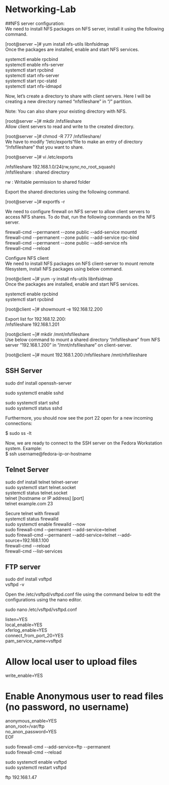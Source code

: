 # Networking-Lab
##NFS server configuration:  
We need to install NFS packages on NFS server, install it using the following command.  
  
[root@server ~]# yum install nfs-utils libnfsidmap  
Once the packages are installed, enable and start NFS services.  
  
systemctl enable rpcbind  
systemctl enable nfs-server  
systemctl start rpcbind  
systemctl start nfs-server  
systemctl start rpc-statd  
systemctl start nfs-idmapd  
  
Now, let’s create a directory to share with client servers. Here I will be creating a new directory named “nfsfileshare” in “/” partition.  
  
Note: You can also share your existing directory with NFS.  
  
[root@server ~]# mkdir /nfsfileshare  
Allow client servers to read and write to the created directory.  
  
[root@server ~]# chmod -R 777 /nfsfileshare/  
We have to modify “/etc/exports“file to make an entry of directory “/nfsfileshare” that you want to share.  
  
[root@server ~]# vi /etc/exports  
  
/nfsfileshare 192.168.1.0/24(rw,sync,no_root_squash)  
/nfsfileshare : shared directory  
  
rw : Writable permission to shared folder  
  
Export the shared directories using the following command.  
  
[root@server ~]# exportfs -r  
  
We need to configure firewall on NFS server to allow client servers to access NFS shares. To do that, run the following commands on the NFS server.  
  
firewall-cmd --permanent --zone public --add-service mountd  
firewall-cmd --permanent --zone public --add-service rpc-bind  
firewall-cmd --permanent --zone public --add-service nfs  
firewall-cmd --reload  
  
Configure NFS client  
We need to install NFS packages on NFS client-server to mount remote filesystem, install NFS packages using below command.  
  
[root@client ~]# yum -y install nfs-utils libnfsidmap  
Once the packages are installed, enable and start NFS services.  
  
systemctl enable rpcbind  
systemctl start rpcbind  
  
[root@client ~]# showmount -e 192.168.12.200  
  
Export list for 192.168.12.200:  
/nfsfileshare 192.168.1.201  
  
[root@client ~]# mkdir /mnt/nfsfileshare  
Use below command to mount a shared directory “/nfsfileshare” from NFS server “192.168.1.200” in “/mnt/nfsfileshare” on client-server.
  
[root@client ~]# mount 192.168.1.200:/nfsfileshare /mnt/nfsfileshare  

## SSH Server
sudo dnf install openssh-server  
  
sudo systemctl enable sshd  

sudo systemctl start sshd  
sudo systemctl status sshd  
  
Furthermore, you should now see the port 22 open for a new incoming connections:  

$ sudo ss -lt  

Now, we are ready to connect to the SSH server on the Fedora Workstation system. Example:  
$ ssh username@fedora-ip-or-hostname  
  
## Telnet Server  
sudo dnf install telnet telnet-server  
sudo systemctl start telnet.socket  
systemctl status telnet.socket  
telnet [hostname or IP address] [port]  
telnet example.com 23  
  
Secure telnet with firewall  
systemctl status firewalld  
sudo systemctl enable firewalld --now  
sudo firewall-cmd --permanent --add-service=telnet  
sudo firewall-cmd --permanent --add-service=telnet --add-source=192.168.1.100  
firewall-cmd --reload  
firewall-cmd --list-services  
  
## FTP server
sudo dnf install vsftpd  
vsftpd -v  
  
Open the /etc/vsftpd/vsftpd.conf file using the command below to edit the configurations using the nano editor.  

sudo nano /etc/vsftpd/vsftpd.conf  
  
listen=YES  
local_enable=YES  
xferlog_enable=YES  
connect_from_port_20=YES  
pam_service_name=vsftpd  
  
# Allow local user to upload files  
write_enable=YES  
  
# Enable Anonymous user to read files (no password, no username)  
anonymous_enable=YES  
anon_root=/var/ftp  
no_anon_password=YES  
EOF  

  
sudo firewall-cmd --add-service=ftp --permanent  
sudo firewall-cmd --reload  
  
sudo systemctl enable vsftpd  
sudo systemctl restart vsftpd  

ftp 192.168.1.47  

